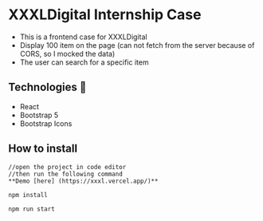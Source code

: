# XXXLDigital Internship Case
- This is a frontend case for XXXLDigital
- Display 100 item on the page (can not fetch from the server because of CORS, so I mocked the data)
- The user can search for a specific item

## Technologies :rocket:
- React
- Bootstrap 5
- Bootstrap Icons

## How to install

```terminal
//open the project in code editor
//then run the following command
**Demo [here] (https://xxxl.vercel.app/)**

npm install

npm run start
```
